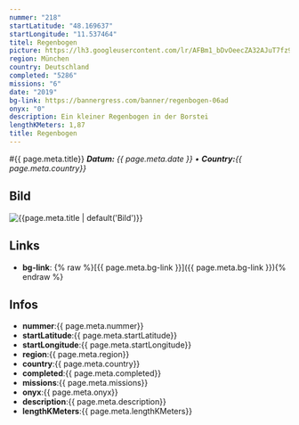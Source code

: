 ```yaml
---
nummer: "218"
startLatitude: "48.169637"
startLongitude: "11.537464"
titel: Regenbogen
picture: https://lh3.googleusercontent.com/lr/AFBm1_bDvOeecZA32AJuT7fz9rZfPOGdwD3vD3iQXkTWQk07FiajQLcu2wlaZr5YVq8Vic0ond8mrnj2mYjrrCejyf51s7VUBP8WSdDq9CsZGT8HE9LrVogrqxgwWAlw33F6CUxrqW_LbyPv0GwLjf74obKApHGYbYXNADxGckNhefmKyAymg4W9Drpi5PcHPXbNrrMng047ZqnPXIOZe2S1IBSn5TkO1Jr4HJICXvsyevKzKF7XkeQkngGyd8QNAxrCnT1s6PoNnTrqHY966YvEtBoA42zVO7wpa9K-2Z4bpcmEiLIJ1gzGZZpmGI_6CeQ5MTFe1BqA-yqsYUieIiS3iw6HnUKbK5_AVkCu07M9PEYrUlUTZi4MRysJjbwZbTNmwYkZKQJiMYjDKs9lt1Y18UHIiCp6qFyWdE10mbmgqmm8_Go1mtidBPP9he_8bxRgne9Dk2oVuw1NVG8dQ8mRLTJ8cviGdYOVMnsTi0ujP2iseiPhHAhER2iZYG9WwOrOkKGoBjJ9m7CghEf1W4bdBoQMTcHThAu0_NXQDX3tw1g7GLtrfjEvgQr_mbs0ETdV-_7HKk6Pzdr_aTsrmzDppjswPVW4l79byrY-pJge1siVGQh0XvvLt7do9dSed26wVrBFPnwxXwxh_ALeqV4j1jrqbIdm3hzZSmpO29AWU8dlktmHuaYtUZnfGr8aj5uKr6RhpOjzOTyT7-_H-QJasOmdB_SyGkgcP2lS0NKKA8M6wAYLJhG0ADHE_EUa9ErjkyLlYHLNejZHzqTOBsKERWxwhthF9CTz2z7ZeMbgVGnrk-Dkvd3BBd0E3TItB_joG1RORVSBSvAS-bvvaKMSlE0MjJ1zvfI
region: München
country: Deutschland
completed: "5286"
missions: "6"
date: "2019"
bg-link: https://bannergress.com/banner/regenbogen-06ad
onyx: "0"
description: Ein kleiner Regenbogen in der Borstei
lengthKMeters: 1,87
title: Regenbogen
---
```


#{{ page.meta.title}}
_**Datum:** {{ page.meta.date }} • **Country:**{{ page.meta.country}}_

## Bild
![{{page.meta.title | default('Bild')}}]({{page.meta.picture}})

## Links
- **bg-link**: {% raw %}[{{ page.meta.bg-link }}]({{ page.meta.bg-link }}){% endraw %}

## Infos
- **nummer**:{{ page.meta.nummer}}
- **startLatitude**:{{ page.meta.startLatitude}}
- **startLongitude**:{{ page.meta.startLongitude}}
- **region**:{{ page.meta.region}}
- **country**:{{ page.meta.country}}
- **completed**:{{ page.meta.completed}}
- **missions**:{{ page.meta.missions}}
- **onyx**:{{ page.meta.onyx}}
- **description**:{{ page.meta.description}}
- **lengthKMeters**:{{ page.meta.lengthKMeters}}

